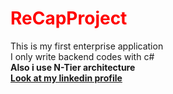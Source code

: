 <h1 style="color:red"> ReCapProject </h1>
This is my first enterprise application<br>
I only write backend codes with c#<br>
<strong>Also i use N-Tier architecture<strong><br>
  <a href="https://www.linkedin.com/in/murad-mammadzade-663723237/">Look at my linkedin profile</a>
